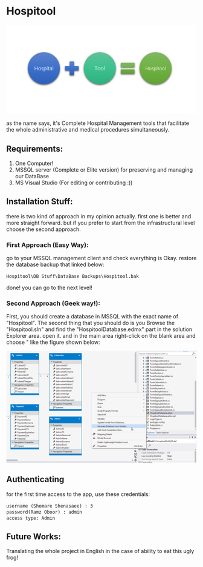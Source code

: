 # Hospitool 

![alt text](https://github.com/AFZL95/Hospitool/blob/master/Ducuments/img/logo.png "Hospitool")

as the name says, it's Complete Hospital Management tools that facilitate the whole administrative and medical procedures simultaneously.


## Requirements:

1. One Computer!
2. MSSQL server (Complete or Elite version) for preserving and managing our DataBase
3.  MS Visual Studio (For editing or contributing :)) 

## Installation Stuff:
there is two kind of approach in my opinion actually.
first one is better and more straight forward. but if you prefer to start from the infrastructural level choose the second approach.

### First Approach (Easy Way):
go to your MSSQL management client and check everything is Okay.
restore the database backup that linked below:
```
Hospitool\DB Stuff\DataBase Backups\Hospitool.bak
```
done!
you can go to the next level!


### Second Approach (Geek way!):
First, you should create a database in MSSQL with the exact name of "Hospitool".
The second thing that you should do is you Browse the "Hospitool.sln" and find the "HospitoolDatabase.edmx" part in the solution Explorer area. open it. and in the main area right-click on the blank area and choose " like the figure shown below:
 
![Regenerating](https://github.com/AFZL95/Hospitool/blob/master/Ducuments/img/regenerating.png)

## Authenticating
for the first time access to the app, use these credentials:
```
username (Shomare Shenasaee) : 3
password(Ramz Oboor) : admin
access type: Admin
```

## Future Works:

Translating the whole project in English in the case of ability to eat this ugly frog!

 